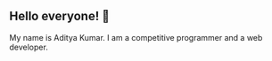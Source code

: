 ## Hello everyone! :wave:
My name is Aditya Kumar. I am a competitive programmer and a web developer.
